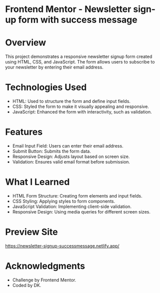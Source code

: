 # Frontend Mentor - Newsletter sign-up form with success message

# Overview
This project demonstrates a responsive newsletter signup form created using HTML, CSS, and JavaScript. The form allows users to subscribe to your newsletter by entering their email address.

# Technologies Used
- HTML: Used to structure the form and define input fields.
- CSS: Styled the form to make it visually appealing and responsive.
- JavaScript: Enhanced the form with interactivity, such as validation.

# Features
- Email Input Field: Users can enter their email address.
- Submit Button: Submits the form data.
- Responsive Design: Adjusts layout based on screen size.
- Validation: Ensures valid email format before submission.

# What I Learned
- HTML Form Structure: Creating form elements and input fields.
- CSS Styling: Applying styles to form components.
- JavaScript Validation: Implementing client-side validation.
- Responsive Design: Using media queries for different screen sizes.

# Preview Site
https://newsletter-signup-successmessage.netlify.app/

# Acknowledgments
- Challenge by Frontend Mentor.
- Coded by DK.
